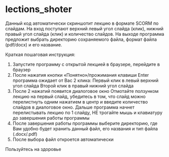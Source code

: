 # lections_shoter
Данный код автоматически скриншотит лекцию в формате SCORM по слайдам. 
На вход поступают верхний левый угол слайда (клик), нижний правый угол слайда (клик) и количество слайдов. 
На выходе программа предложит выбрать директорию сохраняемого файла, формат файла (pdf/docx) и его название.

Краткая пошаговая инструкция:
1. Запустите программу с открытой лекцией в браузере,
перейдите в браузер
2. После нажатия кнопки «Понятно»/прожимания клавиши
Enter программа ожидает от Вас 2 клика:
Первый клик в левый верхний угол слайда
Второй клик в правый нижний угол слайда
3. После 2 нажатий появится диалоговое окно
Отмотайте ползунком лекцию на первый слайд, убедитесь в
том, что слайд можно перелистнуть одним нажатием в центр
и введите количество слайдов в диалоговое окно.
Дальше программа начнет перелистывать лекцию по 1 слайду,
НЕ трогайте мышь и клавиатуру до завершения работы
программы
4. После завершения работы программы выберите директорию,
где Вам удобно будет хранить данный файл, его названия и
тип файла (.docx/.pdf)
5. После выбора файл откроется автоматически

Пользуйтесь на здоровье
